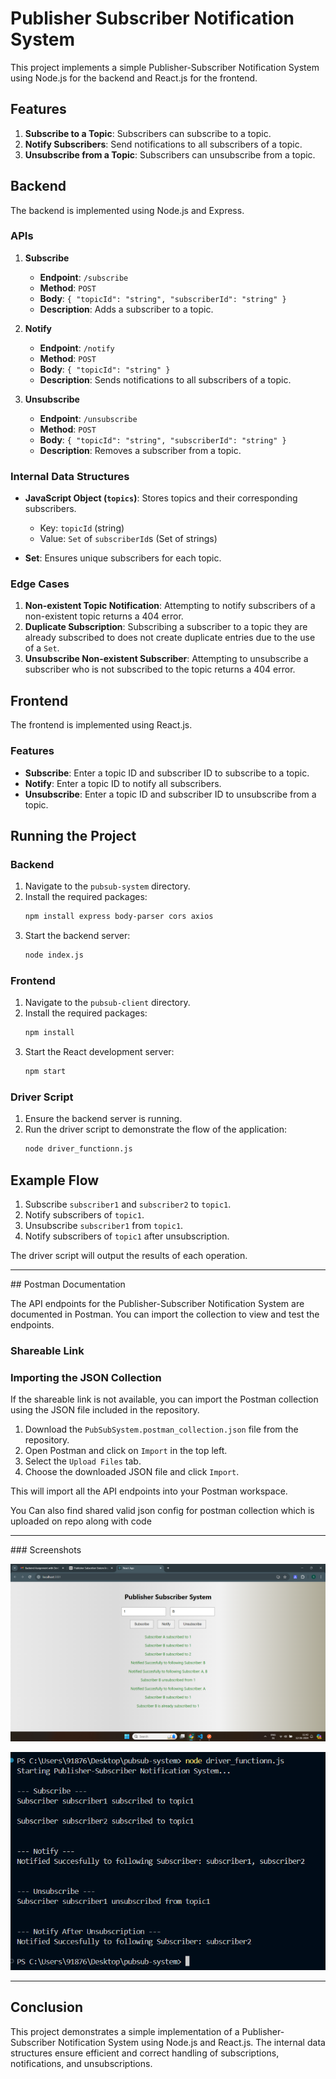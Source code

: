 # Publisher Subscriber Notification System

This project implements a simple Publisher-Subscriber Notification System using Node.js for the backend and React.js for the frontend.

## Features

1. **Subscribe to a Topic**: Subscribers can subscribe to a topic.
2. **Notify Subscribers**: Send notifications to all subscribers of a topic.
3. **Unsubscribe from a Topic**: Subscribers can unsubscribe from a topic.

## Backend

The backend is implemented using Node.js and Express.

### APIs

1. **Subscribe**
   - **Endpoint**: `/subscribe`
   - **Method**: `POST`
   - **Body**: `{ "topicId": "string", "subscriberId": "string" }`
   - **Description**: Adds a subscriber to a topic.

2. **Notify**
   - **Endpoint**: `/notify`
   - **Method**: `POST`
   - **Body**: `{ "topicId": "string" }`
   - **Description**: Sends notifications to all subscribers of a topic.

3. **Unsubscribe**
   - **Endpoint**: `/unsubscribe`
   - **Method**: `POST`
   - **Body**: `{ "topicId": "string", "subscriberId": "string" }`
   - **Description**: Removes a subscriber from a topic.

### Internal Data Structures

- **JavaScript Object (`topics`)**: Stores topics and their corresponding subscribers.
  - Key: `topicId` (string)
  - Value: `Set` of `subscriberId`s (Set of strings)

- **Set**: Ensures unique subscribers for each topic.

### Edge Cases

1. **Non-existent Topic Notification**: Attempting to notify subscribers of a non-existent topic returns a 404 error.
2. **Duplicate Subscription**: Subscribing a subscriber to a topic they are already subscribed to does not create duplicate entries due to the use of a `Set`.
3. **Unsubscribe Non-existent Subscriber**: Attempting to unsubscribe a subscriber who is not subscribed to the topic returns a 404 error.

## Frontend

The frontend is implemented using React.js.

### Features

- **Subscribe**: Enter a topic ID and subscriber ID to subscribe to a topic.
- **Notify**: Enter a topic ID to notify all subscribers.
- **Unsubscribe**: Enter a topic ID and subscriber ID to unsubscribe from a topic.

## Running the Project

### Backend

1. Navigate to the `pubsub-system` directory.
2. Install the required packages:
    ```bash
    npm install express body-parser cors axios
    ```
3. Start the backend server:
    ```bash
    node index.js
    ```

### Frontend

1. Navigate to the `pubsub-client` directory.
2. Install the required packages:
    ```bash
    npm install
    ```
3. Start the React development server:
    ```bash
    npm start
    ```

### Driver Script

1. Ensure the backend server is running.
2. Run the driver script to demonstrate the flow of the application:
    ```bash
    node driver_functionn.js
    ```

## Example Flow

1. Subscribe `subscriber1` and `subscriber2` to `topic1`.
2. Notify subscribers of `topic1`.
3. Unsubscribe `subscriber1` from `topic1`.
4. Notify subscribers of `topic1` after unsubscription.

The driver script will output the results of each operation.

<hr>
## Postman Documentation

The API endpoints for the Publisher-Subscriber Notification System are documented in Postman. You can import the collection to view and test the endpoints.

### Shareable Link
### Importing the JSON Collection

If the shareable link is not available, you can import the Postman collection using the JSON file included in the repository.

1. Download the `PubSubSystem.postman_collection.json` file from the repository.
2. Open Postman and click on `Import` in the top left.
3. Select the `Upload Files` tab.
4. Choose the downloaded JSON file and click `Import`.

This will import all the API endpoints into your Postman workspace.

You Can also find shared valid json config for postman collection which is uploaded on repo along with code

<hr>
### Screenshots

<p align="center">
  <img src="Demo/image1.png" alt="image"/>
</p>

<p align="center">
  <img src="Demo/image.png" alt="image"/>
</p>
<hr>

## Conclusion

This project demonstrates a simple implementation of a Publisher-Subscriber Notification System using Node.js and React.js. The internal data structures ensure efficient and correct handling of subscriptions, notifications, and unsubscriptions.
